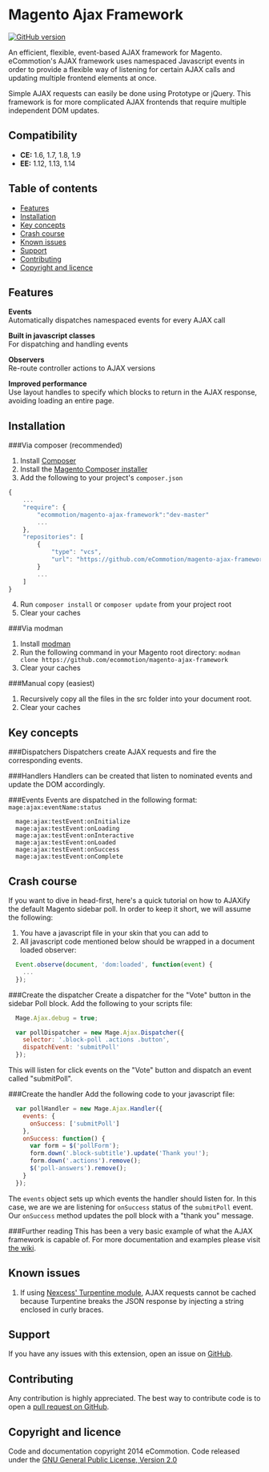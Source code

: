 Magento Ajax Framework
=====================
[![GitHub version](https://badge.fury.io/gh/ecommotion%2Fmagento-ajax-framework.svg)](http://badge.fury.io/gh/ecommotion%2Fmagento-ajax-framework)

An efficient, flexible, event-based AJAX framework for Magento. eCommotion's AJAX framework uses namespaced Javascript events in order to provide a flexible way of listening for certain AJAX calls and updating multiple frontend elements at once.

Simple AJAX requests can easily be done using Prototype or jQuery. This framework is for more complicated AJAX frontends that require multiple independent DOM updates.

Compatibility
-------------
- **CE:** 1.6, 1.7, 1.8, 1.9
- **EE:** 1.12, 1.13, 1.14

Table of contents
-----------------
* [Features](#features)
* [Installation](#installation)
* [Key concepts](#key-concepts)
* [Crash course](#crash-course)
* [Known issues](#known-issues)
* [Support](#support)
* [Contributing](#contributing)
* [Copyright and licence](#copyright-and-licence)


Features
--------
**Events**  
Automatically dispatches namespaced events for every AJAX call  

**Built in javascript classes**  
For dispatching and handling events  

**Observers**   
Re-route controller actions to AJAX versions  

**Improved performance**  
Use layout handles to specify which blocks to return in the AJAX response, avoiding loading an entire page.

Installation
-------------------------
###Via composer (recommended)
1. Install [Composer](https://getcomposer.org)
2. Install the [Magento Composer installer](https://github.com/magento-hackathon/magento-composer-installer)
3. Add the following to your project's `composer.json`  

```javascript
{
    ...
    "require": {
        "ecommotion/magento-ajax-framework":"dev-master"
        ...
    },
    "repositories": [
        {
            "type": "vcs",
            "url": "https://github.com/eCommotion/magento-ajax-framework"
        }
        ...
    ]
}
```

4. Run `composer install` or `composer update` from your project root
5. Clear your caches


###Via modman
1. Install [modman](https://github.com/colinmollenhour/modman)
2. Run the following command in your Magento root directory:
    `modman clone https://github.com/ecommotion/magento-ajax-framework`
3. Clear your caches

###Manual copy (easiest)
1. Recursively copy all the files in the src folder into your document root.
2. Clear your caches


Key concepts
------------

###Dispatchers
Dispatchers create AJAX requests and fire the corresponding events. 

###Handlers
Handlers can be created that listen to nominated events and update the DOM accordingly.

###Events
Events are dispatched in the following format: `mage:ajax:eventName:status`

```
  mage:ajax:testEvent:onInitialize
  mage:ajax:testEvent:onLoading
  mage:ajax:testEvent:onInteractive
  mage:ajax:testEvent:onLoaded
  mage:ajax:testEvent:onSuccess
  mage:ajax:testEvent:onComplete
```


Crash course
-------------
If you want to dive in head-first, here's a quick tutorial on how to AJAXify the default Magento sidebar poll.
In order to keep it short, we will assume the following:

1. You have a javascript file in your skin that you can add to
2. All javascript code mentioned below should be wrapped in a document loaded observer:  

```javascript
  Event.observe(document, 'dom:loaded', function(event) {
    ...
  });
```


###Create the dispatcher
Create a dispatcher for the "Vote" button in the sidebar Poll block. Add the following to your scripts file:

```javascript
  Mage.Ajax.debug = true;

  var pollDispatcher = new Mage.Ajax.Dispatcher({
    selector: '.block-poll .actions .button',
    dispatchEvent: 'submitPoll'
  });
```

This will listen for click events on the "Vote" button and dispatch an event called "submitPoll".

###Create the handler
Add the following code to your javascript file:

```javascript
  var pollHandler = new Mage.Ajax.Handler({
    events: {
      onSuccess: ['submitPoll']
    },
    onSuccess: function() {
      var form = $('pollForm');
      form.down('.block-subtitle').update('Thank you!');
      form.down('.actions').remove();
      $('poll-answers').remove();
    }
  });
```
The `events` object sets up which events the handler should listen for. In this case, we are we are listening for `onSuccess` status of the `submitPoll` event.
Our `onSuccess` method updates the poll block with a "thank you" message.

###Further reading
This has been a very basic example of what the AJAX framework is capable of. For more documentation and examples please visit [the wiki](https://ecommotion.atlassian.net/wiki/display/AJAX/Overview).


Known issues
-----------------
1. If using [Nexcess' Turpentine module](http://www.magentocommerce.com/magento-connect/turpentine-varnish-cache.html), AJAX requests cannot be cached because Turpentine breaks the JSON response by injecting a string enclosed in curly braces. 


Support
-------
If you have any issues with this extension, open an issue on [GitHub](https://github.com/ecommotion/magento-ajax-framework/issues).


Contributing
------------
Any contribution is highly appreciated. The best way to contribute code is to open a [pull request on GitHub](https://help.github.com/articles/using-pull-requests).


Copyright and licence
-------
Code and documentation copyright 2014 eCommotion. Code released under the [GNU General Public License, Version 2.0](http://opensource.org/licenses/GPL-2.0)



